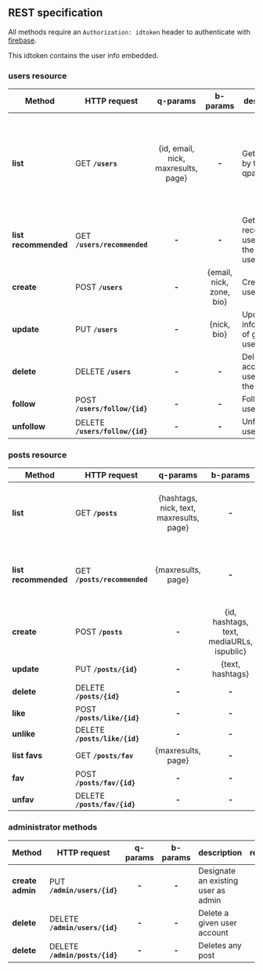 ## REST specification

All methods require an `Authorization: idtoken` header to authenticate with [firebase](https://firebase.google.com/docs/auth/web/start).

This idtoken contains the user info embedded.

### users resource

| Method | HTTP request | q-params | b-params | description | response |
|--------|--------------|:--------:|:-------:|-------------|:--------:|
| **list** | GET **`/users`** | {id, email, nick, maxresults, page} | **-** | Get user(s) by the given qparams | List of {id, nick, bio, followers, followings} (if no qparams provided, empty list is returned) |
| **list recommended** | GET  **`/users/recommended`** | **-** | **-** | Get recomended user(s) for the given user | List of {id, nick, bio, followers, followings} |
| **create** | POST **`/users`**  | **-** | {email, nick, zone, bio} | Creates a user | **-** |
| **update** | PUT **`/users`**  | **-** | {nick, bio} | Updates information of given user | **-** |
| **delete** | DELETE **`/users`** | **-** | **-** | Delete account (of user issuing the query) | **-** |
| **follow** | POST **`/users/follow/{id}`** | **-** | **-** | Follow a user | **-** |
| **unfollow** | DELETE **`/users/follow/{id}`** | **-** | **-** | Unfollow a user | **-** |

### posts resource

| Method | HTTP request | q-params | b-params | description | response |
|--------|--------------|:-------:|:-------:|-------------|:--------:|
| **list** | GET **`/posts`** | {hashtags, nick, text, maxresults, page} | **-**  | List visible posts matched by the filter | List of {nick, timestamp, text, mediaURIs, likes} |
| **list recommended** | GET **`/posts/recommended`** | {maxresults, page} | **-**  | List recommended posts for the given user, matched by the filter | List of {nick, timestamp, text, mediaURIs, likes} |
| **create** | POST **`/posts`** | **-** | {id, hashtags, text, mediaURLs, ispublic} | Creates a post | **-** |
| **update** | PUT **`/posts/{id}`** | **-** | {text, hashtags} | Updates own post | **-** |
| **delete** | DELETE **`/posts/{id}`** | **-** | **-** | Deletes own post | **-** |
| **like** | POST **`/posts/like/{id}`** | **-** | **-** | Like a post | **-** |
| **unlike** | DELETE **`/posts/like/{id}`** | **-** | **-** | Unlike a post | **-** |
| **list favs** | GET **`/posts/fav`** | {maxresults, page} | **-** | Get fav posts | **-** |
| **fav** | POST **`/posts/fav/{id}`** | **-** | **-** | Mark a post as favorite | **-** |
| **unfav** | DELETE **`/posts/fav/{id}`** | **-** | **-** | Unfav a post | **-** |

### administrator methods 
| Method | HTTP request | q-params | b-params | description | response |
|--------|--------------|:--------:|:-------:|-------------|:--------:|
| **create admin** | PUT **`/admin/users/{id}`**  | **-** | **-** | Designate an existing user as admin | **-** |
| **delete** | DELETE **`/admin/users/{id}`** | **-** | **-** | Delete a given user account | **-** |
| **delete** | DELETE **`/admin/posts/{id}`** | **-** | **-** | Deletes any post | **-** |

